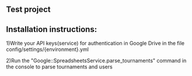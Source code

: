 Test project
------------

Installation instructions:
----------
1)Write your API keys(service) for authentication in Google Drive in the file config/settings/{environment}.yml

2)Run the "Google::SpreadsheetsService.parse_tournaments" command in the console to parse tournaments and users

